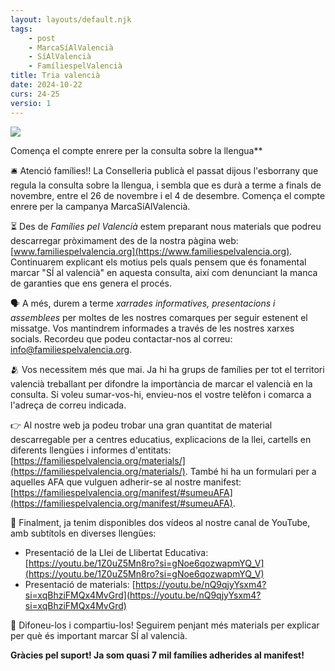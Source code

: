 ```yaml
---
layout: layouts/default.njk
tags: 
    - post
    - MarcaSíAlValencià 
    - SíAlValencià 
    - FamíliespelValencià
title: Tria valencià
date: 2024-10-22
curs: 24-25
versio: 1
---
```



![](/assets/imgs/2024-10-22-tria-valencia.jpg)


Comença el compte enrere per la consulta sobre la llengua**

🛎️ Atenció famílies!! La Conselleria publicà el passat dijous l'esborrany que regula la consulta sobre la llengua, i sembla que es durà a terme a finals de novembre, entre el 26 de novembre i el 4 de desembre. Comença el compte enrere per la campanya MarcaSíAlValencià.

⏳ Des de *Famílies pel Valencià* estem preparant nous materials que podreu descarregar pròximament des de la nostra pàgina web: [www.familiespelvalencia.org](https://www.familiespelvalencia.org). Continuarem explicant els motius pels quals pensem que és fonamental marcar "SÍ al valencià" en aquesta consulta, així com denunciant la manca de garanties que ens genera el procés.

🗣️ A més, durem a terme *xarrades informatives, presentacions i assemblees* per moltes de les nostres comarques per seguir estenent el missatge. Vos mantindrem informades a través de les nostres xarxes socials. Recordeu que podeu contactar-nos al correu: [info@familiespelvalencia.org](mailto:info@familiespelvalencia.org).

🫂 Vos necessitem més que mai. Ja hi ha grups de famílies per tot el territori valencià treballant per difondre la importància de marcar el valencià en la consulta. Si voleu sumar-vos-hi, envieu-nos el vostre telèfon i comarca a l'adreça de correu indicada.

👉 Al nostre web ja podeu trobar una gran quantitat de material descarregable per a centres educatius, explicacions de la llei, cartells en diferents llengües i informes d'entitats: [https://familiespelvalencia.org/materials/](https://familiespelvalencia.org/materials/). També hi ha un formulari per a aquelles AFA que vulguen adherir-se al nostre manifest: [https://familiespelvalencia.org/manifest/#sumeuAFA](https://familiespelvalencia.org/manifest/#sumeuAFA).

📢 Finalment, ja tenim disponibles dos vídeos al nostre canal de YouTube, amb subtítols en diverses llengües:

- Presentació de la Llei de Llibertat Educativa: [https://youtu.be/1Z0uZ5Mn8ro?si=gNoe6qozwapmYQ_V](https://youtu.be/1Z0uZ5Mn8ro?si=gNoe6qozwapmYQ_V)
- Presentació de materials: [https://youtu.be/nQ9qjyYsxm4?si=xqBhziFMQx4MvGrd](https://youtu.be/nQ9qjyYsxm4?si=xqBhziFMQx4MvGrd)

🔗 Difoneu-los i compartiu-los! Seguirem penjant més materials per explicar per què és important marcar SÍ al valencià.

**Gràcies pel suport! Ja som quasi 7 mil famílies adherides al manifest!**
